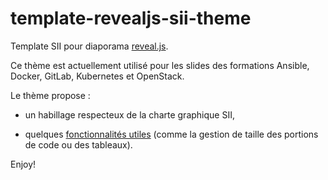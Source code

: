 # template-revealjs-sii-theme

Template SII pour diaporama [reveal.js](http://lab.hakim.se/reveal-js/).

Ce thème est actuellement utilisé pour les slides des formations Ansible, Docker, GitLab, Kubernetes et OpenStack.

Le thème propose :

- un habillage respecteux de la charte graphique SII,

- quelques [fonctionnalités utiles](content.md) (comme la gestion de taille des portions de code ou des tableaux).

Enjoy!

